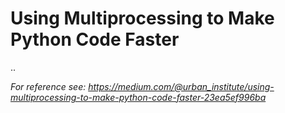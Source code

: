 # Using Multiprocessing to Make Python Code Faster
..

_For reference see: https://medium.com/@urban_institute/using-multiprocessing-to-make-python-code-faster-23ea5ef996ba_
